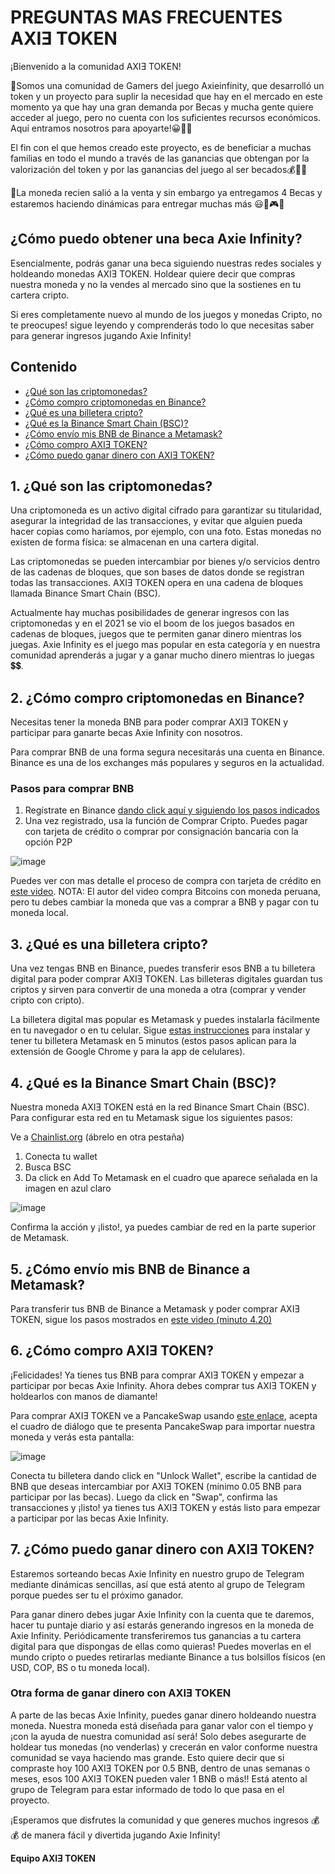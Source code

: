 # PREGUNTAS MAS FRECUENTES AXIƎ TOKEN

¡Bienvenido a la comunidad AXIƎ TOKEN!

🤗Somos una comunidad de Gamers del juego Axieinfinity, que desarrolló un token y un proyecto para suplir la necesidad que hay en el mercado en este momento ya que hay una gran demanda por Becas y mucha gente quiere acceder al juego, pero no cuenta con los suficientes recursos económicos. Aquí entramos nosotros para apoyarte!😀🙏💪

El fin con el que hemos creado este proyecto, es de beneficiar a muchas familias en todo el mundo a través de las ganancias que obtengan por la valorización del token y por las ganancias  del juego al ser becados💰🤑🥳

🎯La moneda recien salió a la venta y sin embargo ya entregamos 4 Becas y estaremos haciendo dinámicas para entregar muchas más 😃🥳🎮🤑



## ¿Cómo puedo obtener una beca Axie Infinity?

Esencialmente, podrás ganar una beca siguiendo nuestras redes sociales y holdeando monedas AXIƎ TOKEN. Holdear quiere decir que compras nuestra moneda y no la vendes al mercado sino que la sostienes en tu cartera cripto.

Si eres completamente nuevo al mundo de los juegos y monedas Cripto, no te preocupes! sigue leyendo y comprenderás todo lo que necesitas saber para generar ingresos jugando Axie Infinity!



## Contenido

* [¿Qué son las criptomonedas?](#1-qué-son-las-criptomonedas)
* [¿Cómo compro criptomonedas en Binance?](#2-cómo-compro-criptomonedas-en-binance)
* [¿Qué es una billetera cripto?](#3-qué-es-una-billetera-cripto)
* [¿Qué es la Binance Smart Chain (BSC)?](#4-qué-es-la-binance-smart-chain-bsc)
* [¿Cómo envío mis BNB de Binance a Metamask?](#5-cómo-envío-mis-bnb-de-binance-a-metamask)
* [¿Cómo compro AXIƎ TOKEN?](#6-cómo-compro-axie-token)
* [¿Cómo puedo ganar dinero con AXIƎ TOKEN?](#7-cómo-puedo-ganar-dinero-con-axie-token)


## 1. ¿Qué son las criptomonedas?

Una criptomoneda es un activo digital cifrado para garantizar su titularidad, asegurar la integridad de las transacciones, y evitar que alguien pueda hacer copias como haríamos, por ejemplo, con una foto. Estas monedas no existen de forma física: se almacenan en una cartera digital.

Las criptomonedas se pueden intercambiar por bienes y/o servicios dentro de las cadenas de bloques, que son bases de datos donde se registran todas las transacciones. AXIƎ TOKEN opera en una cadena de bloques llamada Binance Smart Chain (BSC).

Actualmente hay muchas posibilidades de generar ingresos con las criptomonedas y en el 2021 se vio el boom de los juegos basados en cadenas de bloques, juegos que te permiten ganar dinero mientras los juegas. Axie Infinity es el juego mas popular en esta categoría y en nuestra comunidad aprenderás a jugar y a ganar mucho dinero mientras lo juegas 💲💲.


## 2. ¿Cómo compro criptomonedas en Binance?

Necesitas tener la moneda BNB para poder comprar AXIƎ TOKEN y participar para ganarte becas Axie Infinity con nosotros.

Para comprar BNB de una forma segura necesitarás una cuenta en Binance. Binance es una de los exchanges más populares y seguros en la actualidad. 

### Pasos para comprar BNB

1. Regístrate en Binance [dando click aquí y siguiendo los pasos indicados](https://accounts.binance.com/en/register?ref=185370542)
2. Una vez registrado, usa la función de Comprar Cripto. Puedes pagar con tarjeta de crédito o comprar por consignación bancaria con la opción P2P

![image](https://user-images.githubusercontent.com/4061845/128243526-d801a29c-352e-4626-b143-4285977094f2.png)

Puedes ver con mas detalle el proceso de compra con tarjeta de crédito en [este video](https://www.youtube.com/watch?v=_thgH56hr0U). NOTA: El autor del video compra Bitcoins con moneda peruana, pero tu debes cambiar la moneda que vas a comprar a BNB y pagar con tu moneda local.



## 3. ¿Qué es una billetera cripto?

Una vez tengas BNB en Binance, puedes transferir esos BNB a tu billetera digital para poder comprar AXIƎ TOKEN. Las billeteras digitales guardan tus criptos y sirven para convertir de una moneda a otra (comprar y vender cripto con cripto).

La billetera digital mas popular es Metamask y puedes instalarla fácilmente en tu navegador o en tu celular. Sigue [estas instrucciones](https://www.youtube.com/watch?v=1GPKs8XbGbc) para instalar y tener tu billetera Metamask en 5 minutos (estos pasos aplican para la extensión de Google Chrome y para la app de celulares).



## 4. ¿Qué es la Binance Smart Chain (BSC)?

Nuestra moneda AXIƎ TOKEN está en la red Binance Smart Chain (BSC). Para configurar esta red en tu Metamask sigue los siguientes pasos:

Ve a [Chainlist.org](https://chainlist.org) (ábrelo en otra pestaña)

1. Conecta tu wallet
2. Busca BSC
3. Da click en Add To Metamask en el cuadro que aparece señalada en la imagen en azul claro

![image](https://user-images.githubusercontent.com/4061845/128245977-17dde951-d5da-4a03-a59f-f59cff6a8834.png)

Confirma la acción y ¡listo!, ya puedes cambiar de red en la parte superior de Metamask.



## 5. ¿Cómo envío mis BNB de Binance a Metamask?

Para transferir tus BNB de Binance a Metamask y poder comprar AXIƎ TOKEN, sigue los pasos mostrados en [este video (minuto 4.20)](https://youtu.be/n16-DvYAmII?t=260)



## 6. <a name="6-cómo-compro-axie-token"></a>¿Cómo compro AXIƎ TOKEN?

¡Felicidades! Ya tienes tus BNB para comprar AXIƎ TOKEN y empezar a participar por becas Axie Infinity. Ahora debes comprar tus AXIƎ TOKEN y holdearlos con manos de diamante!

Para comprar AXIƎ TOKEN ve a PancakeSwap usando [este enlace](https://exchange.pancakeswap.finance/#/swap?inputCurrency=0xD9be45026ec32B468A3d17b609B295813De0755), acepta el cuadro de diálogo que te presenta PancakeSwap para importar nuestra moneda y verás esta pantalla:

![image](https://user-images.githubusercontent.com/4061845/128248391-1e975ab2-a7ac-46bd-b0e5-672ed7b782b8.png)

Conecta tu billetera dando click en "Unlock Wallet", escribe la cantidad de BNB que deseas intercambiar por AXIƎ TOKEN (mínimo 0.05 BNB para participar por las becas). Luego da click en "Swap", confirma las transacciones y ¡listo! ya tienes tus AXIƎ TOKEN y estás listo para empezar a participar por las becas Axie Infinity.



## 7. <a name="7-cómo-puedo-ganar-dinero-con-axie-token"></a>¿Cómo puedo ganar dinero con AXIƎ TOKEN?

Estaremos sorteando becas Axie Infinity en nuestro grupo de Telegram mediante dinámicas sencillas, así que está atento al grupo de Telegram porque puedes ser tu el próximo ganador. 

Para ganar dinero debes jugar Axie Infinity con la cuenta que te daremos, hacer tu puntaje diario y así estarás generando ingresos en la moneda de Axie Infinity. Periódicamente transferiremos tus ganancias a tu cartera digital para que dispongas de ellas como quieras! Puedes moverlas en el mundo cripto o puedes retirarlas mediante Binance a tus bolsillos físicos (en USD, COP, BS o tu moneda local).

### Otra forma de ganar dinero con AXIƎ TOKEN

A parte de las becas Axie Infinity, puedes ganar dinero holdeando nuestra moneda. Nuestra moneda está diseñada para ganar valor con el tiempo y ¡con la ayuda de nuestra comunidad así será! Solo debes asegurarte de holdear tus monedas (no venderlas) y crecerán en valor conforme nuestra comunidad se vaya haciendo mas grande. Esto quiere decir que si compraste hoy 100 AXIƎ TOKEN por 0.5 BNB, dentro de unas semanas o meses, esos 100 AXIƎ TOKEN pueden valer 1 BNB o más!! Está atento al grupo de Telegram para estar informado de todo lo que pasa en el proyecto.

¡Esperamos que disfrutes la comunidad y que generes muchos ingresos 💰💰 de manera fácil y divertida jugando Axie Infinity! 

**Equipo AXIƎ TOKEN**
